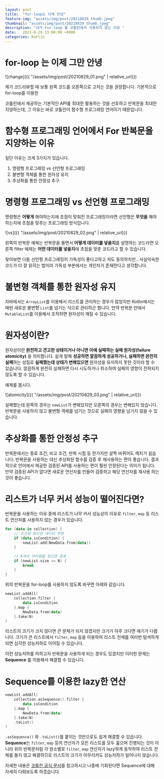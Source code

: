 ```yaml
---
layout: post
title:  "for-loop는 이제 안녕"
feature-img: "assets/img/post/20210829_thumb.jpeg"
thumbnail: "assets/img/post/20210829_thumb.jpeg"
description: "내가 For-loop 를 코틀린에서 사용하지 않는 이유 "
date:   2021-8-29 13:00:00 +0900
categories: Kotlin
---
```


# for-loop 는 이제 그만 안녕

![change]({{ "/assets/img/post/20210829_01.png" | relative_url}})<br/>

제가 코드리뷰할 때 보통 왼쪽 코드를 오른쪽으로 고치는 것을 권장합니다. 
기본적으로 for-loop를 이용한 

코틀린에서 제공하는 기본적인 API를 최대한 활용하는 것을 선호하고 반복문을 최대한 지양하는데,
그 이유는 바로 코틀린이 함수형 프로그래밍 언어이기 때문입니다.

# 함수형 프로그래밍 언어에서 For 반복문을 지양하는 이유

일단 이유는 크게 3가지가 있습니다.

1. 명령형 프로그래밍 vs 선언형 프로그래밍
2. 불변형 객체를 통한 원자성 유지
3. 추상화를 통한 안정성 추구

# 명령형 프로그래밍 vs 선언형 프로그래밍

명령형은 **어떻게** 해야하는지에 초점이 맞춰진 프로그래밍이라면 
선언형은 **무엇을** 해야하는지에 초점을 맞추는 프로그래밍 방식입니다.

![vs]({{ "/assets/img/post/20210829_02.png" | relative_url}})<br/>

왼쪽의 반복문 예제는 반복문을 돌면서 **어떻게 데이터를 넣을지**를 설명하는 코드라면
오른쪽 filter 예제는 **어떤 데이터를 넣을지**에 초점을 맞춘 코드라고 할 수 있습니다.

찾아보면 다들 선언형 프로그래밍이 가독성이 좋다고하고 저도 동의하지만..
사실익숙한 코드가 더 잘 읽히는 법이라 가독성 부분에서는 개인차가 존재한다고 생각합니다. 

# 불변형 객체를 통한 원자성 유지

자바에서는 `ArrayList`를 이용해서 리스트를 관리하는 경우가 많았지만
Kotlin에서는 매번 새로운 불변형 `List`를 넘기는 식으로 관리하곤 합니다. 
만약 반복문 안에서 `MutableList`를 이용해서 조작하면 원자성이 깨질 수 있습니다.

# 원자성이란?

원자성이란 **완전하고 견고한 상태이거나 아니면 아예 실패하는 실패 원자성(failure atomicity)** 을 의미합니다.
쉽게 말해 **성공하면 깔끔하게 성공하거나, 실패하면 완전히 실패**하는 성질로 
**실패했는데 상태가 변해있으면** 원자성을 유지하지 못한 것이라 할 수 있습니다.
깔끔하게 완전히 실패하면 다시 시도하거나 취소하여 실패의 영향이 전파되지 않도록 할 수 있습니다.

예제를 봅시다.

![atomicity]({{ "/assets/img/post/20210829_03.png" | relative_url}})<br/>


실패했는데 왼쪽의 경우는 `newList`가 변해있지만 오른쪽의 경우는 변해있지 않습니다. 
반복문을 사용하지 않고 불변형 객체를 넘기는 것으로 실패의 영향을 남기지 않을 수 있습니다.

# 추상화를 통한 안정성 추구

반복문에서는 종료 조건, 비교 조건, 반복 시점 등 한가지만 살짝 바뀌어도 깨지기 쉽습니다.
반복문을 사용하는 대신 추상화된 함수를 검증 후 재사용하는 편이 좋습니다.
결과적으로 언어에서 제공한 검증된 API를 사용하는 편이 훨씬 안정된다는 의미가 됩니다.
만약 검증된 API가 없다면 새로운 연산자를 만들어 검증하고 해당 연산자를 재사용 하는 것이 좋습니다.

# 리스트가 너무 커서 성능이 떨어진다면?

반복문을 사용하는 이유 중에 리스트가 너무 커서 성능상의 이유로 
`filter`, `map` 등 리스트 연산자를 사용하지 않는 경우가 있습니다.

```kotlin
for (data in collection) {
	// 조건에 맞으면 데이터 변환
	if (data.isCondition) {
	    newList.add(NewData.from(data))
	}

	// N개의 아이템을 찾으면 종료
	if (newList.size >= N) {
	    break
	}
}
```

위의 반복문을 for-loop를 사용하지 않도록 바꾸면 아래와 같습니다.

```kotlin
newList.addAll(
    collection.filter {
        data.isCondition
    }.map {
        NewData.from(data)
    }.take(N)
)
```

리스트의 크기가 크지 않다면 큰 문제가 되지 않겠지만 크기가 아주 크다면 얘기가 다릅니다.
크기가 큰 리스트에서 `filter`, `map` 등을 이용하여 리스트 전체를 여러번 탐색하게 되면
심각한 성능저하로 이어질 수 있습니다.

이런 성능저하를 피하고자 반복문을 사용하게 되는 경우도 있겠지만 
이러한 문제는 **Sequence** 를 이용해서 해결할 수 있습니다.

# Sequence를 이용한 lazy한 연산

```kotlin
newList.addAll(
    collection.asSequence().filter {
        data.isCondition
    }.map {
        NewData.from(data)
    }.take(N)
    .toList()
)
```

`.asSequence()` 와 `.toList()`를 붙이는 것만으로도 쉽게 해결할 수 있습니다.
**Sequence**는 `filter`, `map` 등의 연산자가 모든 리스트를 모두 훑으며 진행되는 것이 아니라
위의 반복문처럼 각 원소별로 `filter`, `map` 연산자가 lazy하게 동작하여
리스트 전체를 돌지 않고 해결하므로 리스트의 크기가 아무리커도 성능저하가 일어나지 않습니다.

자세한 내용은 [코틀린 공식 문서](https://kotlinlang.org/docs/sequences.html#sequence)를 참고하시고
나중에 기회된다면 Sequence에 대해 자세히 다뤄보도록 하겠습니다.


